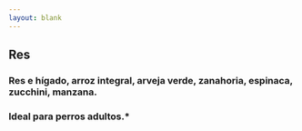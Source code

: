 ```yaml
---
layout: blank
---
```

<turbo-frame id="the_pit" loading="lazy">
  <div style="background-image: url('../../assets/img/circles/escarapela_res.jpg')"
  class="bg-cover rounded-full animate-fade-in-down">
    <div class="escarapela md:w-96 md:h-96 border-lacre-300">
      <h2 class="text-2xl md:text-4xl">Res</h2>
      <h3 class="py-2 mx-8 text-lg md:text-xl font-bold text-center">
      Res e hígado, arroz integral, arveja verde, zanahoria, espinaca, zucchini, manzana.
      </h3>
      <h3 class="mx-8 text-lg md:text-xl">Ideal para perros adultos.*</h3>
    </div>
  </div>
</turbo-frame>
